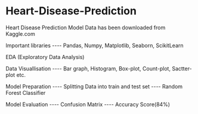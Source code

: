 # Heart-Disease-Prediction
Heart Disease Prediction Model 
Data has been downloaded from Kaggle.com

Important libraries 
    ---- Pandas, Numpy, Matplotlib, Seaborn, ScikitLearn
    
EDA (Exploratory Data Analysis)

Data Visuallisation
    ---- Bar graph, Histogram, Box-plot, Count-plot, Sactter-plot etc.
    
Model Preparation 
    ---- Splitting Data into train and test set
    ---- Random Forest Classifier 
    
Model Evaluation 
    ---- Confusion Matrix
    ---- Accuracy Score(84%)
